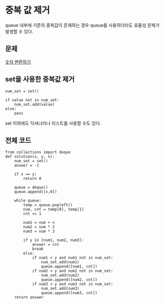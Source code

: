# 중복 값 제거
queue 내부에 기존의 중복값이 존재하는 경우 queue를 사용하더라도 효율성 문제가 발생할 수 있다.

## 문제
[숫자 변환하기](https://school.programmers.co.kr/learn/courses/30/lessons/154538)

## set을 사용한 중복값 제거
```
num_set = set()

if value not in num_set:
    num_set.add(value)
else:
    pass
```
set 이외에도 딕셔너리나 리스트를 사용할 수도 있다.

## 전체 코드
```
from collections import deque
def solution(x, y, n):
    num_set = set()
    answer = -1
    
    if x == y:
        return 0
    
    queue = deque()
    queue.append([x,0])
    
    while queue:
        temp = queue.popleft()
        num, cnt = temp[0], temp[1]
        cnt += 1
        
        num1 = num + n
        num2 = num * 2
        num3 = num * 3        
        
        if y in [num1, num2, num3]:
            answer = cnt
            break
        else:
            if num1 < y and num1 not in num_set:
                num_set.add(num1)
                queue.append([num1, cnt])
            if num2 < y and num2 not in num_set:
                num_set.add(num2)
                queue.append([num2, cnt])
            if num3 < y and num3 not in num_set:
                num_set.add(num3)
                queue.append([num3, cnt])
    return answer
```
